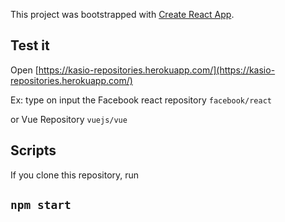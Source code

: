 This project was bootstrapped with [Create React App](https://github.com/facebook/create-react-app).

## Test it

Open [https://kasio-repositories.herokuapp.com/](https://kasio-repositories.herokuapp.com/)

Ex: type on input the Facebook react repository
`facebook/react`

or Vue Repository
`vuejs/vue`

## Scripts

If you clone this repository, run

## `npm start`
